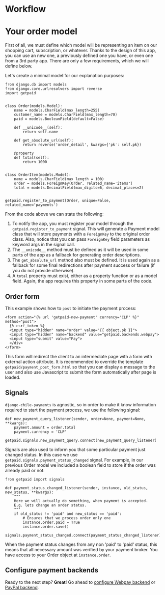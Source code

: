 # Workflow

# Your order model

First of all, we must define which model will be representing an item on our shopping cart, subscription, or whatever. Thanks to the design of this app, you can use an new one, a previously defined one you have, or even one from a 3rd party app. There are only a few requirements, which we will define below.

Let's create a minimal model for our explanation purposes:

    from django.db import models
    from django.core.urlresolvers import reverse
    import getpaid


    class Order(models.Model):
        name = models.CharField(max_length=255)
        customer_name = models.CharField(max_length=70)
        paid = models.BooleanField(default=False)

        def __unicode__(self):
            return self.name

        def get_absolute_url(self):
            return reverse('order_detail', kwargs={'pk': self.pk})

        @property
        def total(self):
            return 1000


    class OrderItem(models.Model):
        name = models.CharField(max_length = 100)
        order = models.ForeignKey(Order, related_name='items')
        total = models.DecimalField(max_digits=6, decimal_places=2)


    getpaid.register_to_payment(Order, unique=False, related_name='payments')

From the code above we can state the following:

1. To notify the app, you must register your model through the `getpaid.register_to_payment` signal. This will generate a Payment model class that will store payments with a `ForeignKey` to the original order class. Also, notice that you can pass `ForeignKey` field parameters as keyword args in the signal call.
2. The `__unicode__` method must be defined as it will be used in some parts of the app as a fallback for generating order descriptions.
3. The `get_absolute_url` method also must be defined. It is used again as a fallback for some final redirections after payment success or failure (if you do not provide otherwise).
4. A `total` property must exist, either as a property function or as a model field. Again, the app requires this property in some parts of the code.

## Order form

This example shows how to `post` to initiate the payment process:

    <form action="{% url 'getpaid-new-payment' currency='CLP' %}" method="post">
      {% csrf_token %}
      <input type="hidden" name="order" value="{{ object.pk }}">
      <input type="hidden" name="backend" value="getpaid.backends.webpay">
      <input type="submit" value="Pay">
      </div>
    </form>

This form will redirect the client to an intermediate page with a form with external action attribute. It is recommended to override the template `getpaid/payment_post_form.html` so that you can display a message to the user and also use Javascript to submit the form automatically after page is loaded.

## Signals

`django-chile-payments` is agnostic, so in order to make it know information required to start the payment process, we use the following signal:

    def new_payment_query_listener(sender, order=None, payment=None, **kwargs):
        payment.amount = order.total
        payment.currency = 'CLP'

    getpaid.signals.new_payment_query.connect(new_payment_query_listener)

Signals are also used to inform you that some particular payment just changed status. In this case we use `getpaid.signals.payment_status_changed` signal. For example, in our previous Order model we included a boolean field to store if the order was already paid or not:

    from getpaid import signals

    def payment_status_changed_listener(sender, instance, old_status, new_status, **kwargs):
        """
        Here we will actually do something, when payment is accepted.
        E.g. lets change an order status.
        """
        if old_status != 'paid' and new_status == 'paid':
            # Ensures that we process order only one
            instance.order.paid = True
            instance.order.save()

    signals.payment_status_changed.connect(payment_status_changed_listener)

When the payment status changes from any non 'paid' to 'paid' status, this means that all necessary amount was verified by your payment broker. You have access to your Order object at `instance.order`.

## Configure payment backends

Ready to the next step? **Great**! Go ahead to [configure Webpay backend](/django-chile-payments/webpay) or [PayPal backend](/django-chile-payments/paypal).
